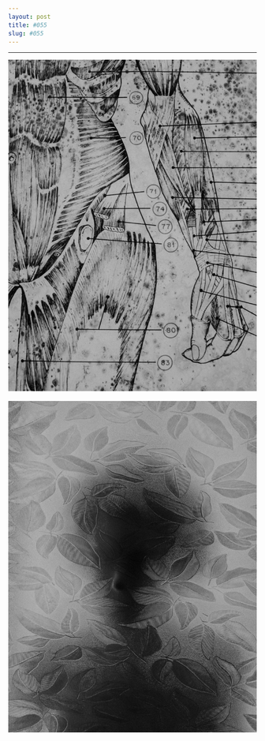 ```yaml
---
layout: post
title: #055
slug: #055
---
```

---
<p class="description" style="text-align: justify;">
<img src="/assets/danilo-luna-snapshots-31.jpg" />
<br>
<br>
<img src="/assets/danilo-luna-snapshots-37.jpg" />
<br>
<br>

